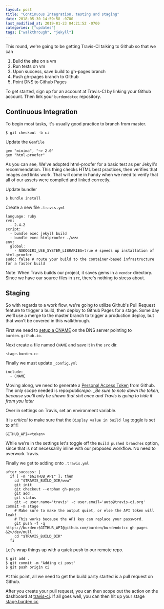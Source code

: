 ```yaml
---
layout: post
title: "Continuous Integration, testing and staging"
date: 2018-05-30 14:59:58 -0700
last_modified_at: 2019-01-23 04:21:52 -0700
categories: ["updates"]
tags: ["walkthrough", "jekyll"]
---
```


This round, we're going to be getting Travis-CI talking to Github so that we can

1. Build the site on a vm
2. Run tests on vm
3. Upon success, save build to gh-pages branch
4. Push gh-pages branch to Github
5. Point DNS to Github Pages

To get started, sign up for an account at Travis-CI by linking your Github account. Then link your `burdendotcc` repository.

## Continuous Integration

To begin most tasks, it's usually good practice to branch from master.

```
$ git checkout -b ci
```

Update the `Gemfile`

```
gem "minima", "~> 2.0"
gem "html-proofer"
```

As you can see, We've adopted html-proofer for a basic test as per Jekyll's recommendation. This thing checks HTML best practices, then verifies that images and links work. That will come in handy when we need to verify that all of our assets were compiled and linked correctly.

Update bundler

```
$ bundle install
```

Create a new file `.travis.yml`

```
language: ruby
rvm:
  - 2.4.2
script:
  - bundle exec jekyll build
  - bundle exec htmlproofer ./www
env:
  global:
    - NOKOGIRI_USE_SYSTEM_LIBRARIES=true # speeds up installation of html-proofer
sudo: false # route your build to the container-based infrastructure for a faster build
```

Note: When Travis builds our project, it saves gems in a `vendor` directory. Since we have our source files in `src`, there's nothing to stress about.

## Staging

So with regards to a work flow, we're going to utilize Github's Pull Request feature to trigger a build, then deploy to Github Pages for a stage. Some day we'll use a merge to the master branch to trigger a production deploy, but that won't be covered in this walkthrough.

First we need to [setup a CNAME](https://help.github.com/articles/setting-up-a-www-subdomain/) on the DNS server pointing to `burden.github.io`.

Next create a file named `CNAME` and save it in the `src` dir.

```
stage.burden.cc
```

Finally we must update `_config.yml`

```
include:
  - CNAME
```

Moving along, we need to generate a [Personal Access Token](https://github.com/settings/tokens) from Github. The only scope needed is repo:public*repo. \_Be sure to note down the token, because you'll only be shown that shit once and Travis is going to hide it from you later*

Over in settings on Travis, set an environment variable.

It is _critical_ to make sure that the `Display value in build log` toggle is set to `Off`!

```
GITHUB_API=<token>
```

While we're in the settings let's toggle off the `Build pushed branches` option, since that is not necessarily inline with our proposed workflow. No need to overwork Travis.

Finally we get to adding onto `.travis.yml`

```
after_success: |
  if [ -n "$GITHUB_API" ]; then
    cd "$TRAVIS_BUILD_DIR/www"
    git init
    git checkout --orphan gh-pages
    git add .
    git status
    git -c user.name='travis' -c user.email='auto@travis-ci.org' commit -m stage
    # Make sure to make the output quiet, or else the API token will leak!
    # This works because the API key can replace your password.
    git push -f -q https://burden:$GITHUB_API@github.com/burden/burdendotcc gh-pages &2>/dev/null
    cd "$TRAVIS_BUILD_DIR"
  fi
```

Let's wrap things up with a quick push to our remote repo.

```
$ git add .
$ git commit -m "Adding ci post"
$ git push origin ci
```

At this point, all we need to get the build party started is a pull request on Github.

After you create your pull request, you can then scope out the action on the dashboard at [travis-ci](https://travis-ci.org). If all goes well, you can then hit up your stage [stage.burden.cc](https://stage.burden.cc)
